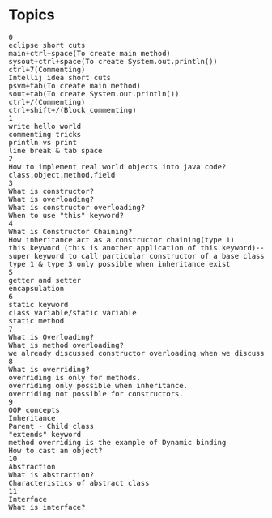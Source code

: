 # Topics
<pre>
0
eclipse short cuts
main+ctrl+space(To create main method)
sysout+ctrl+space(To create System.out.println())
ctrl+7(Commenting)
Intellij idea short cuts
psvm+tab(To create main method)
sout+tab(To create System.out.println())
ctrl+/(Commenting)
ctrl+shift+/(Block commenting)
1
write hello world
commenting tricks
println vs print
line break & tab space
2
How to implement real world objects into java code?
class,object,method,field
3
What is constructor?
What is overloading?
What is constructor overloading?
When to use "this" keyword?
4
What is Constructor Chaining?
How inheritance act as a constructor chaining(type 1)
this keyword (this is another application of this keyword)--(type 2)
super keyword to call particular constructor of a base class--(type 3)
type 1 & type 3 only possible when inheritance exist
5
getter and setter
encapsulation
6
static keyword
class variable/static variable
static method
7
What is Overloading?
What is method overloading?
we already discussed constructor overloading when we discussed constructors
8
What is overriding?
overriding is only for methods.
overriding only possible when inheritance.
overriding not possible for constructors.
9
OOP concepts
Inheritance
Parent - Child class
"extends" keyword
method overriding is the example of Dynamic binding
How to cast an object?
10
Abstraction
What is abstraction?
Characteristics of abstract class
11
Interface
What is interface?
</pre>
